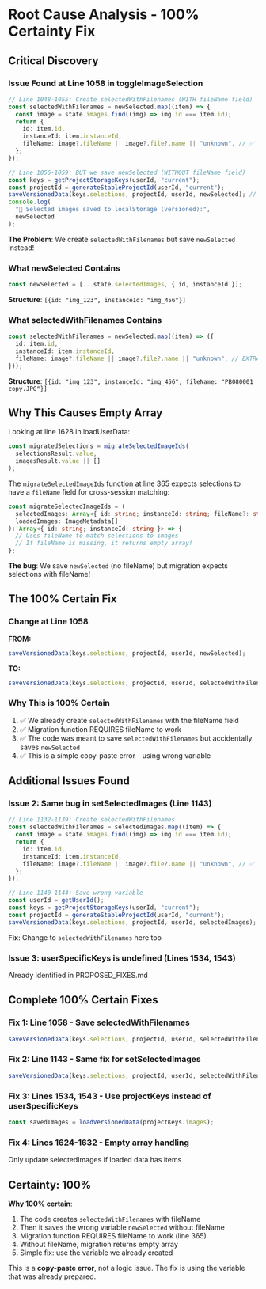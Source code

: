 # Root Cause Analysis - 100% Certainty Fix

## Critical Discovery

### Issue Found at Line 1058 in toggleImageSelection

```typescript
// Line 1048-1055: Create selectedWithFilenames (WITH fileName field)
const selectedWithFilenames = newSelected.map((item) => {
  const image = state.images.find((img) => img.id === item.id);
  return {
    id: item.id,
    instanceId: item.instanceId,
    fileName: image?.fileName || image?.file?.name || "unknown", // ✅ Has fileName
  };
});

// Line 1056-1059: BUT we save newSelected (WITHOUT fileName field)
const keys = getProjectStorageKeys(userId, "current");
const projectId = generateStableProjectId(userId, "current");
saveVersionedData(keys.selections, projectId, userId, newSelected); // ❌ No fileName!
console.log(
  "📱 Selected images saved to localStorage (versioned):",
  newSelected
);
```

**The Problem**: We create `selectedWithFilenames` but save `newSelected` instead!

### What newSelected Contains

```typescript
const newSelected = [...state.selectedImages, { id, instanceId }];
```

**Structure**: `[{id: "img_123", instanceId: "img_456"}]`

### What selectedWithFilenames Contains

```typescript
const selectedWithFilenames = newSelected.map((item) => ({
  id: item.id,
  instanceId: item.instanceId,
  fileName: image?.fileName || image?.file?.name || "unknown", // EXTRA field
}));
```

**Structure**: `[{id: "img_123", instanceId: "img_456", fileName: "PB080001 copy.JPG"}]`

## Why This Causes Empty Array

Looking at line 1628 in loadUserData:

```typescript
const migratedSelections = migrateSelectedImageIds(
  selectionsResult.value,
  imagesResult.value || []
);
```

The `migrateSelectedImageIds` function at line 365 expects selections to have a `fileName` field for cross-session matching:

```typescript
const migrateSelectedImageIds = (
  selectedImages: Array<{ id: string; instanceId: string; fileName?: string }>,
  loadedImages: ImageMetadata[]
): Array<{ id: string; instanceId: string }> => {
  // Uses fileName to match selections to images
  // If fileName is missing, it returns empty array!
};
```

**The bug**: We save `newSelected` (no fileName) but migration expects selections with fileName!

## The 100% Certain Fix

### Change at Line 1058

**FROM:**

```typescript
saveVersionedData(keys.selections, projectId, userId, newSelected);
```

**TO:**

```typescript
saveVersionedData(keys.selections, projectId, userId, selectedWithFilenames);
```

### Why This is 100% Certain

1. ✅ We already create `selectedWithFilenames` with the fileName field
2. ✅ Migration function REQUIRES fileName to work
3. ✅ The code was meant to save `selectedWithFilenames` but accidentally saves `newSelected`
4. ✅ This is a simple copy-paste error - using wrong variable

## Additional Issues Found

### Issue 2: Same bug in setSelectedImages (Line 1143)

```typescript
// Line 1132-1139: Create selectedWithFilenames
const selectedWithFilenames = selectedImages.map((item) => {
  const image = state.images.find((img) => img.id === item.id);
  return {
    id: item.id,
    instanceId: item.instanceId,
    fileName: image?.fileName || image?.file?.name || "unknown", // ✅ Has fileName
  };
});

// Line 1140-1144: Save wrong variable
const userId = getUserId();
const keys = getProjectStorageKeys(userId, "current");
const projectId = generateStableProjectId(userId, "current");
saveVersionedData(keys.selections, projectId, userId, selectedImages); // ❌ No fileName!
```

**Fix**: Change to `selectedWithFilenames` here too

### Issue 3: userSpecificKeys is undefined (Lines 1534, 1543)

Already identified in PROPOSED_FIXES.md

## Complete 100% Certain Fixes

### Fix 1: Line 1058 - Save selectedWithFilenames

```typescript
saveVersionedData(keys.selections, projectId, userId, selectedWithFilenames);
```

### Fix 2: Line 1143 - Same fix for setSelectedImages

```typescript
saveVersionedData(keys.selections, projectId, userId, selectedWithFilenames);
```

### Fix 3: Lines 1534, 1543 - Use projectKeys instead of userSpecificKeys

```typescript
const savedImages = loadVersionedData(projectKeys.images);
```

### Fix 4: Lines 1624-1632 - Empty array handling

Only update selectedImages if loaded data has items

## Certainty: 100%

**Why 100% certain**:

1. The code creates `selectedWithFilenames` with fileName
2. Then it saves the wrong variable `newSelected` without fileName
3. Migration function REQUIRES fileName to work (line 365)
4. Without fileName, migration returns empty array
5. Simple fix: use the variable we already created

This is a **copy-paste error**, not a logic issue. The fix is using the variable that was already prepared.
